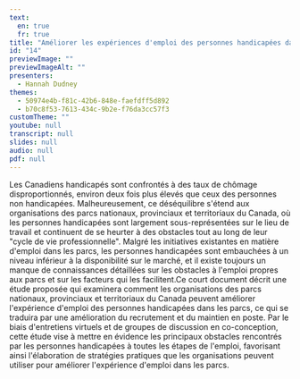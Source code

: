 ```yaml
---
text:
  en: true
  fr: true
title: "Améliorer les expériences d'emploi des personnes handicapées dans les parcs nationaux, provinciaux et territoriaux du Canada : Une proposition d'étude"
id: "14"
previewImage: ""
previewImageAlt: ""
presenters:
  - Hannah Dudney
themes:
  - 50974e4b-f81c-42b6-848e-faefdff5d892
  - b70c8f53-7613-434c-9b2e-f76da3cc57f3
customTheme: ""
youtube: null
transcript: null
slides: null
audio: null
pdf: null
---
```

Les Canadiens handicapés sont confrontés à des taux de chômage disproportionnés, environ deux fois plus élevés que ceux des personnes non handicapées. Malheureusement, ce déséquilibre s'étend aux organisations des parcs nationaux, provinciaux et territoriaux du Canada, où les personnes handicapées sont largement sous-représentées sur le lieu de travail et continuent de se heurter à des obstacles tout au long de leur "cycle de vie professionnelle". Malgré les initiatives existantes en matière d'emploi dans les parcs, les personnes handicapées sont embauchées à un niveau inférieur à la disponibilité sur le marché, et il existe toujours un manque de connaissances détaillées sur les obstacles à l'emploi propres aux parcs et sur les facteurs qui les facilitent.Ce court document décrit une étude proposée qui examinera comment les organisations des parcs nationaux, provinciaux et territoriaux du Canada peuvent améliorer l'expérience d'emploi des personnes handicapées dans les parcs, ce qui se traduira par une amélioration du recrutement et du maintien en poste. Par le biais d'entretiens virtuels et de groupes de discussion en co-conception, cette étude vise à mettre en évidence les principaux obstacles rencontrés par les personnes handicapées à toutes les étapes de l'emploi, favorisant ainsi l'élaboration de stratégies pratiques que les organisations peuvent utiliser pour améliorer l'expérience d'emploi dans les parcs.
